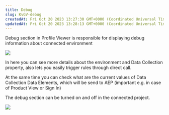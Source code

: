 ```yaml
---
title: Debug
slug: KvGV-debug
createdAt: Fri Oct 20 2023 13:27:30 GMT+0000 (Coordinated Universal Time)
updatedAt: Fri Oct 20 2023 13:28:13 GMT+0000 (Coordinated Universal Time)
---
```


Debug section in Profile Viewer is responsible for displaying debug information about connected environment

![](../../assets/-r7xE-lHAm5mzyyr4k4Xj_image.png)

In here you can see more details about the environment and Data Collection property, also lets you easily trigger rules through direct call.

At the same time you can check what are the current values of Data Collection Data Elements, which will be send to AEP (important e.g. in case of Product View or Sign In)

The debug section can be turned on and off in the connected project.

![](../../assets/kKiR0JaoO4RiEDtpn6ZCz_image.png)


